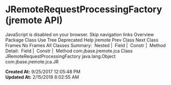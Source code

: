 # JRemoteRequestProcessingFactory (jremote   API)

JavaScript is disabled on your browser. Skip navigation links Overview Package Class Use Tree Deprecated Help jremote Prev Class Next Class Frames No Frames All Classes Summary:  Nested |  Field |  Constr |  Method Detail:  Field |  Constr |  Method com.jbase.jremote.jca Class JRemoteRequestProcessingFactory java.lang.Object com.jbase.jremote.jca.JR  

**Created At:** 9/25/2017 12:05:48 PM  
**Updated At:** 2/15/2018 8:02:55 AM  

